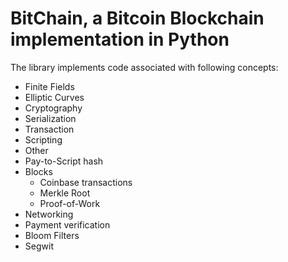 # BitChain, a Bitcoin Blockchain implementation in Python

The library implements code associated with following concepts:

- Finite Fields
- Elliptic Curves
- Cryptography
- Serialization
- Transaction
- Scripting
- Other
- Pay-to-Script hash
- Blocks
    - Coinbase transactions
    - Merkle Root
    - Proof-of-Work
- Networking
- Payment verification
- Bloom Filters
- Segwit

